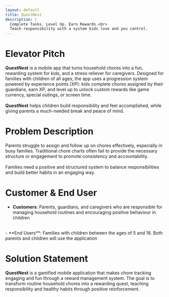 ```yaml
---
layout: default
title: QuestNest
description: | 
  Complete Tasks. Level Up. Earn Rewards.<br>
  Teach responsibility with a system kids love and you control.
---
```

# Elevator Pitch
**QuestNest** is a mobile app that turns household chores into a fun, rewarding system for kids, and a stress reliever for caregivers. Designed for families with children of all ages, the app uses a progression system powered by experience points (XP): kids complete chores assigned by their guardians, earn XP, and level up to unlock custom rewards like game currency, special outings, or screen time. <br>
<br>
**QuestNest** helps children build responsibility and feel accomplished, while giving parents a much-needed break and peace of mind.

# Problem Description
Parents struggle to assign and follow up on chores effectively, especially in busy families. Traditional chore charts often fail to provide the necessary structure or engagement to promote consistency and accountability. <br>
<br>
Families need a positive and structured system to balance responsibilities and build better habits in an engaging way.

# Customer & End User
- **Customers**: Parents, guardians, and caregivers who are responsible for managing household routines and encouraging positive behaviour in children
<br>
- **End Users**: Families with children between the ages of 5 and 18. Both parents and children will use the application

# Solution Statement
**QuestNest** is a gamified mobile application that makes chore tracking engaging and fun through a reward management system. The goal is to transform routine household chores into a rewarding quest, teaching responsibility and healthy habits through positive reinforcement. 
